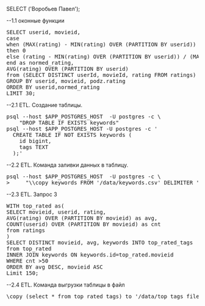 SELECT ('Воробьев Павел');

--1.1 оконные функции
<pre>
SELECT userid, movieid,
case
when (MAX(rating) - MIN(rating) OVER (PARTITION BY userid)) = 0
then 0
else (rating - MIN(rating) OVER (PARTITION BY userid)) / (MAX(rating) - MIN(rating) OVER (PARTITION BY userid))
end as normed_rating,
AVG(rating) OVER (PARTITION BY userid)
from (SELECT DISTINCT userId, movieId, rating FROM ratings) as podz
GROUP BY userid, movieid, podz.rating
ORDER BY userid,normed_rating
LIMIT 30;
</pre>

--2.1 ETL. Создание таблицы.
<pre>
psql --host $APP_POSTGRES_HOST  -U postgres -c \
    "DROP TABLE IF EXISTS keywords"
psql --host $APP_POSTGRES_HOST -U postgres -c '
  CREATE TABLE IF NOT EXISTS keywords (
    id bigint,
    tags TEXT
  );'
</pre>

--2.2 ETL. Команда заливки данных в таблицу.
<pre>
psql --host $APP_POSTGRES_HOST  -U postgres -c \
>     "\\copy keywords FROM '/data/keywords.csv' DELIMITER ',' CSV HEADER"
</pre>

--2.3 ETL. Запрос 3
<pre>
WITH top_rated as(
SELECT movieid, userid, rating,
AVG(rating) OVER (PARTITION BY movieid) as avg,
COUNT(userid) OVER (PARTITION BY movieid) as cnt
from ratings
)
SELECT DISTINCT movieid, avg, keywords INTO top_rated_tags
from top_rated
INNER JOIN keywords ON keywords.id=top_rated.movieid
WHERE cnt >50
ORDER BY avg DESC, movieid ASC
Limit 150;
</pre>

--2.4 ETL. Команда выгрузки таблицы в файл
<pre>
\copy (select * from top_rated_tags) to '/data/top_tags_file.tsv' with  delimiter as E'\t';
</pre>
